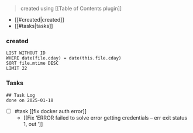 > created using [[Table of Contents plugin]]
- [[#created|created]]
- [[#tasks|tasks]]

### created
```dataview
LIST WITHOUT ID
WHERE date(file.cday) = date(this.file.cday)
SORT file.mtime DESC
LIMIT 22
```

### Tasks 

```tasks
## Task Log
done on 2025-01-18
```

- [ ] #task [[fix docker auth error]] 
	- [[Fix ‘ERROR failed to solve error getting credentials – err exit status 1, out ’]]
